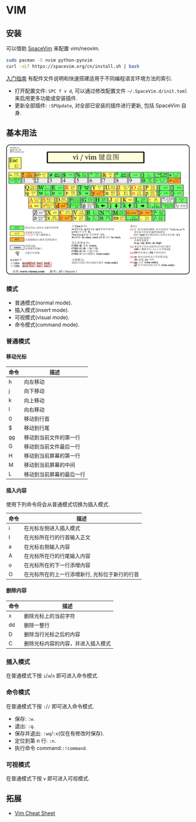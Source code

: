 # VIM

## 安装

可以借助 [SpaceVim](https://spacevim.org/cn/) 来配置 vim/neovim.  

```sh
sudo pacman -S nvim python-pynvim
curl -sLf https://spacevim.org/cn/install.sh | bash
```

[入门指南](https://spacevim.org/cn/quick-start-guide/) 有配件文件说明和快速搭建适用于不同编程语言环境方法的索引.  

- 打开配置文件: `SPC f v d`, 可以通过修改配置文件 `~/.SpaceVim.d/init.toml` 来启用更多功能或安装插件.
- 更新全部插件: `:SPUpdate`, 对全部已安装的插件进行更新, 包括 SpaceVim 自身.

## 基本用法

![vi/vim shortcuts](assets/vi-keys.gif)  

### 模式

- 普通模式(normal mode).
- 插入模式(insert mode).
- 可视模式(visual mode).
- 命令模式(command mode).

### 普通模式

#### 移动光标

| 命令 | 描述                     |
| ---- | ------------------------ |
| h    | 向左移动                 |
| j    | 向下移动                 |
| k    | 向上移动                 |
| l    | 向右移动                 |
| 0    | 移动到行首               |
| $    | 移动到行尾               |
| gg   | 移动到当前文件的第一行   |
| G    | 移动到当前文件最后一行   |
| H    | 移动到当前屏幕的第一行   |
| M    | 移动到当前屏幕的中间     |
| L    | 移动到当前屏幕的最后一行 |

#### 插入内容

使用下列命令将会从普通模式切换为插入模式.

| 命令 | 描述                                           |
| ---- | ---------------------------------------------- |
| i    | 在光标左侧进入插入模式                         |
| I    | 在光标所在行的行首输入正文                     |
| a    | 在光标右侧输入内容                             |
| A    | 在光标所在行的行尾输入内容                     |
| o    | 在光标所在的下一行添增内容                     |
| O    | 在光标所在的上一行添增新行, 光标位于新行的行首 |

#### 删除内容

| 命令 | 描述                               |
| ---- | ---------------------------------- |
| x    | 删除光标上的当前字符               |
| dd   | 删除一整行                         |
| D    | 删除当行光标之后的内容             |
| C    | 删除光标内容的内容，并进入插入模式 |

### 插入模式

在普通模式下按 `i`/`a`/`o` 即可进入命令模式.

### 命令模式

在普通模式下按 `:`/`/` 即可进入命令模式.

- 保存: `:w`.
- 退出: `:q`.
- 保存并退出: `:wq`/`:x`(仅在有修改时保存).
- 定位到第 n 行: `:n`.
- 执行命令 command:`:!command`.

### 可视模式

在普通模式下按 `v` 即可进入可视模式.

## 拓展

- [Vim Cheat Sheet](https://vim.rtorr.com/lang/zh_cn)

